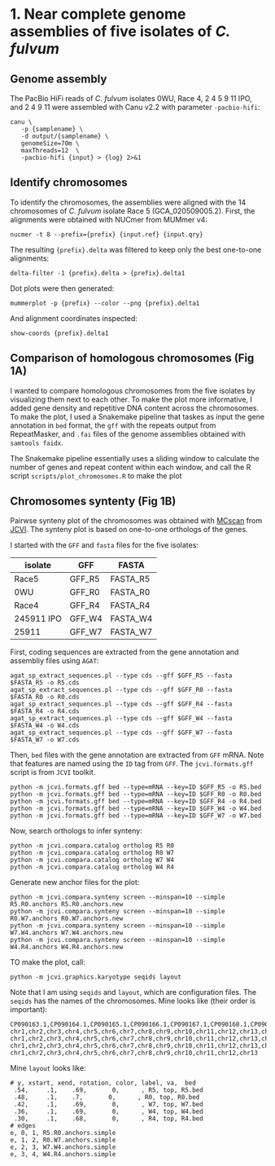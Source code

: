 # 1. Near complete genome assemblies of five isolates of *C. fulvum*

## Genome assembly
The PacBio HiFi reads of *C. fulvum* isolates 0WU, Race 4, 2 4 5 9 11 IPO, and 2 4 9 11 were assembled with Canu v2.2 with parameter `-pacbio-hifi`:

```
canu \
   -p {samplename} \
   -d output/{samplename} \
   genomeSize=70m \
   maxThreads=12  \
   -pacbio-hifi {input} > {log} 2>&1
```

## Identify chromosomes
To identify the chromosomes, the assemblies were aligned with the 14 chromosomes of *C. fulvum* isolate Race 5 (GCA_020509005.2). First, the alignments were obtained with NUCmer from MUMmer v4:

```
nucmer -t 8 --prefix={prefix} {input.ref} {input.qry}
```

The resulting `{prefix}.delta` was filtered to keep only the best one-to-one alignments:

```
delta-filter -1 {prefix}.delta > {prefix}.delta1
```

Dot plots were then generated:
```
mummerplot -p {prefix} --color --png {prefix}.delta1
```

And alignment coordinates inspected:
```
show-coords {prefix}.delta1
```

## Comparison of homologous chromosomes (Fig 1A)
I wanted to compare homologous chromosomes from the five isolates by visualizing them next to each other. To make the plot more informative, I added gene density and repetitive DNA content across the chromosomes. To make the plot, I used a Snakemake pipeline that taskes as input the gene annotation in `bed` format, the `gff` with the repeats output from RepeatMasker, and `.fai` files of the genome assemblies obtained with `samtools faidx`.

The Snakemake pipeline essentially uses a sliding window to calculate the number of genes and repeat content within each window, and call the R script `scripts/plot_chromosomes.R` to make the plot

## Chromosomes syntenty (Fig 1B)
Pairwse synteny plot of the chromosomes was obtained with [MCscan](https://github.com/tanghaibao/jcvi/wiki/MCscan-(Python-version)) from [JCVI](https://github.com/tanghaibao/jcvi). The synteny plot is based on one-to-one orthologs of the genes.

I started with the `GFF` and `fasta` files for the five isolates:

| isolate | GFF | FASTA |
|--|-----|--------|
| Race5 | GFF_R5 | FASTA_R5 |
| 0WU | GFF_R0 | FASTA_R0 |
| Race4 | GFF_R4 | FASTA_R4 |
| 245911 IPO | GFF_W4 | FASTA_W4 |
| 25911 | GFF_W7 | FASTA_W7 |


First, coding sequences are extracted from the gene annotation and assembliy files using `AGAT`:
```
agat_sp_extract_sequences.pl --type cds --gff $GFF_R5 --fasta $FASTA_R5 -o R5.cds
agat_sp_extract_sequences.pl --type cds --gff $GFF_R0 --fasta $FASTA_R0 -o R0.cds
agat_sp_extract_sequences.pl --type cds --gff $GFF_R4 --fasta $FASTA_R4 -o R4.cds
agat_sp_extract_sequences.pl --type cds --gff $GFF_W4 --fasta $FASTA_W4 -o W4.cds
agat_sp_extract_sequences.pl --type cds --gff $GFF_W7 --fasta $FASTA_W7 -o W7.cds
```

Then, `bed` files with the gene annotation are extracted from `GFF` mRNA. Note that features are named using the `ID` tag from `GFF`. The `jcvi.formats.gff` script is from `JCVI` toolkit.
```
python -m jcvi.formats.gff bed --type=mRNA --key=ID $GFF_R5 -o R5.bed
python -m jcvi.formats.gff bed --type=mRNA --key=ID $GFF_R0 -o R0.bed
python -m jcvi.formats.gff bed --type=mRNA --key=ID $GFF_R4 -o R4.bed
python -m jcvi.formats.gff bed --type=mRNA --key=ID $GFF_W4 -o W4.bed
python -m jcvi.formats.gff bed --type=mRNA --key=ID $GFF_W7 -o W7.bed
```

Now, search orthologs to infer synteny:
```
python -m jcvi.compara.catalog ortholog R5 R0
python -m jcvi.compara.catalog ortholog R0 W7
python -m jcvi.compara.catalog ortholog W7 W4
python -m jcvi.compara.catalog ortholog W4 R4
```

Generate new anchor files for the plot:
```
python -m jcvi.compara.synteny screen --minspan=10 --simple R5.R0.anchors R5.R0.anchors.new
python -m jcvi.compara.synteny screen --minspan=10 --simple R0.W7.anchors R0.W7.anchors.new
python -m jcvi.compara.synteny screen --minspan=10 --simple W7.W4.anchors W7.W4.anchors.new
python -m jcvi.compara.synteny screen --minspan=10 --simple W4.R4.anchors W4.R4.anchors.new
```

TO make the plot, call:
```
python -m jcvi.graphics.karyotype seqids layout
```

Note that I am using `seqids` and `layout`, which are configuration files. The `seqids` has the names of the chromosomes. Mine looks like (their order is important):
```
CP090163.1,CP090164.1,CP090165.1,CP090166.1,CP090167.1,CP090168.1,CP090169.1,CP090170.1,CP090171.1,CP090172.1,CP090173.1,CP090174.1,CP090175.1,CP090176.1
chr1,chr2,chr3,chr4,chr5,chr6,chr7,chr8,chr9,chr10,chr11,chr12,chr13,chr14,chr15
chr1,chr2,chr3,chr4,chr5,chr6,chr7,chr8,chr9,chr10,chr11,chr12,chr13,chr15
chr1,chr2,chr3,chr4,chr5,chr6,chr7,chr8,chr9,chr10,chr11,chr12,chr13,chr15
chr1,chr2,chr3,chr4,chr5,chr6,chr7,chr8,chr9,chr10,chr11,chr12,chr13
```

Mine `layout` looks like:
```
# y, xstart, xend, rotation, color, label, va,  bed
 .54,     .1,    .69,       0,      , R5, top, R5.bed
 .48,     .1,    .7,       0,      , R0, top, R0.bed
 .42,     .1,    .69,       0,      , W7, top, W7.bed
 .36,     .1,    .69,       0,      , W4, top, W4.bed
 .30,     .1,    .68,       0,      , R4, top, R4.bed
# edges
e, 0, 1, R5.R0.anchors.simple
e, 1, 2, R0.W7.anchors.simple
e, 2, 3, W7.W4.anchors.simple
e, 3, 4, W4.R4.anchors.simple
```




